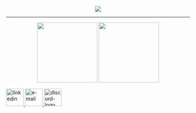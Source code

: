 <div align="center">
  <img align="center" src="https://media0.giphy.com/media/v1.Y2lkPTc5MGI3NjExOTg3MmNhYWdubGk0cWxoNWVvcGQ0ZmtvanQ0YzdoNXM5MDhtZXQydSZlcD12MV9pbnRlcm5hbF9naWZfYnlfaWQmY3Q9Zw/GskPtnITm2qru/giphy.webp" />

</div>

---

<div align = "center" >
  <img src = "https://github-readme-stats.vercel.app/api?username=habibayman&show_icons=true&theme=rose" height = "165" />
  <img src="https://streak-stats.demolab.com?user=habibayman&theme=rose&hide_border=true" height = "165" />

</div>

<p>
   <a href="https://www.linkedin.com/in/habiba-ayman-a19227280/">
	<img width="48" height="48" src="https://img.icons8.com/color/48/linkedin.png" alt="linkedin"/>
   </a>

   <a href="mailto:Habiba.Mostafa04@eng-st.cu.edu.eg">
      <img width="48" height="48" src="https://img.icons8.com/emoji/48/e-mail.png" alt="e-mail" />
   </a>

   <a href="https://discord.com/users/habibayman_">
	<img width="48" height="48" src="https://img.icons8.com/color/48/discord-logo.png" alt="discord-logo"/>
   </a>
</p>
